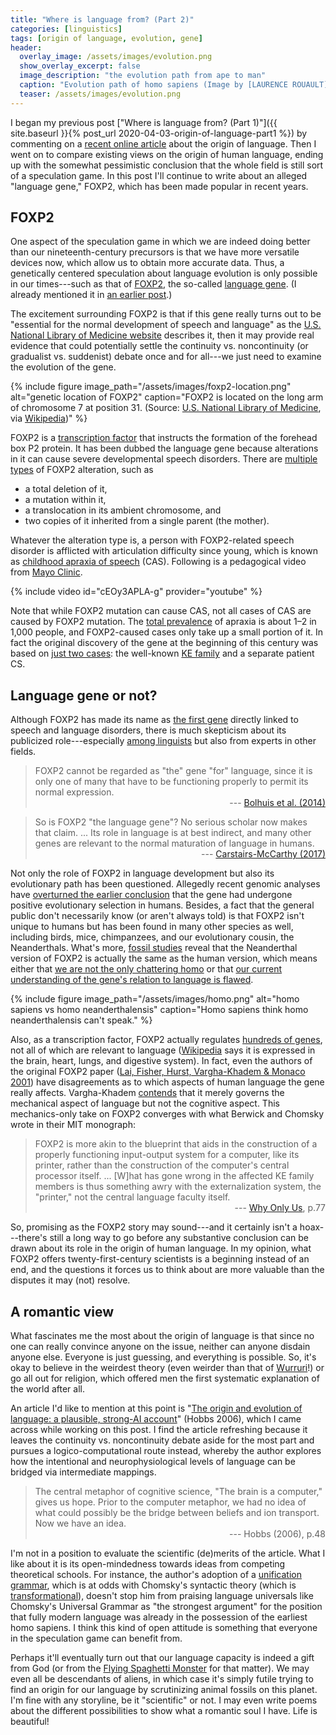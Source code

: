 ```yaml
---
title: "Where is language from? (Part 2)"
categories: [linguistics]
tags: [origin of language, evolution, gene]
header:
  overlay_image: /assets/images/evolution.png
  show_overlay_excerpt: false
  image_description: "the evolution path from ape to man"
  caption: "Evolution path of homo sapiens (Image by [LAURENCE ROUAULT](https://pixabay.com/zh/users/laurencerouault-8646167/?utm_source=link-attribution&utm_medium=referral&utm_campaign=image&utm_content=3579185) on [Pixabay](https://pixabay.com/zh/?utm_source=link-attribution&utm_medium=referral&utm_campaign=image&utm_content=3579185))"
  teaser: /assets/images/evolution.png
---
```


I began my previous post ["Where is language from? (Part 1)"]({{ site.baseurl }}{% post_url 2020-04-03-origin-of-language-part1 %}) by commenting on a [recent online article](https://geneticliteracyproject.org/2020/01/30/spoken-language-doesnt-leave-fossils-did-humans-ability-to-speak-arise-in-an-instantaneous-hominin-mutation/?fbclid=IwAR2HIBxniFwsePN2bsHiq1Tl1vKGjcG3VHN_vrdWXALWDvAVjJlZWkMEyXM) about the origin of language. Then I went on to compare existing views on the origin of human language, ending up with the somewhat pessimistic conclusion that the whole field is still sort of a speculation game. In this post I'll continue to write about an alleged "language gene," FOXP2, which has been made popular in recent years.

## FOXP2
One aspect of the speculation game in which we are indeed doing better than our nineteenth-century precursors is that we have more versatile devices now, which allow us to obtain more accurate data. Thus, a genetically centered speculation about language evolution is only possible in our times---such as that of [FOXP2](https://en.wikipedia.org/wiki/FOXP2), the so-called [language gene](https://web.archive.org/web/20141025194746/http://human-brain.org/language-gene.html). (I already mentioned it in [an earlier post](https://blog.juliosong.com/life/linguistics/science-communication/).)

The excitement surrounding FOXP2 is that if this gene really turns out to be "essential for the normal development of speech and language" as the [U.S. National Library of Medicine website](https://ghr.nlm.nih.gov/gene/FOXP2#sourcesforpage) describes it, then it may provide real evidence that could potentially settle the continuity vs. noncontinuity (or gradualist vs. suddenist) debate once and for all---we just need to examine the evolution of the gene.

{% include figure image_path="/assets/images/foxp2-location.png" alt="genetic location of FOXP2" caption="FOXP2 is located on the long arm of chromosome 7 at position 31. (Source: [U.S. National Library of Medicine](http://ghr.nlm.nih.gov/gene/FOXP2), via [Wikipedia](https://commons.wikimedia.org/w/index.php?curid=40562965))" %}

FOXP2 is a [transcription factor](https://en.wikipedia.org/wiki/Transcription_factor) that instructs the formation of the forehead box P2 protein. It has been dubbed the language gene because alterations in it can cause severe developmental speech disorders. There are [multiple types](https://ghr.nlm.nih.gov/gene/FOXP2#conditions) of FOXP2 alteration, such as
- a total deletion of it,
- a mutation within it,
- a translocation in its ambient chromosome, and
- two copies of it inherited from a single parent (the mother).

Whatever the alteration type is, a person with FOXP2-related speech disorder is afflicted with articulation difficulty since young, which is known as [childhood apraxia of speech](https://www.ncbi.nlm.nih.gov/books/NBK368474/) (CAS). Following is a pedagogical video from [Mayo Clinic](https://www.mayoclinic.org/diseases-conditions/childhood-apraxia-of-speech/symptoms-causes/syc-20352045?mc_id=us&utm_source=youtube&utm_medium=sm&utm_content=video&utm_campaign=mayoclinic&geo=national&placementsite=enterprise&cauid=100504).

{% include video id="cEOy3APLA-g" provider="youtube" %}

Note that while FOXP2 mutation can cause CAS, not all cases of CAS are caused by FOXP2 mutation. The [total prevalence](https://ghr.nlm.nih.gov/condition/foxp2-related-speech-and-language-disorder#statistics) of apraxia is about 1–2 in 1,000 people, and FOXP2-caused cases only take up a small portion of it. In fact the original discovery of the gene at the beginning of this century was based on [just two cases](https://en.wikipedia.org/wiki/FOXP2#History): the well-known [KE family](https://en.wikipedia.org/wiki/KE_family) and a separate patient CS.

## Language gene or not?
Although FOXP2 has made its name as [the first gene](https://www.ncbi.nlm.nih.gov/books/NBK2338/) directly linked to speech and language disorders, there is much skepticism about its publicized role---especially [among linguists](https://www.taylorfrancis.com/books/e/9781315112510/chapters/10.4324/9781315112510-6) but also from experts in other fields.
>FOXP2 cannot be regarded as "the" gene "for" language, since it is only one of many that have to be functioning properly to permit its normal expression.<br>
><span style="text-align: right; display: block;"> --- [Bolhuis et al. (2014)](https://journals.plos.org/plosbiology/article?id=10.1371/journal.pbio.1001934)</span>

>So is FOXP2 "the language gene"? No serious scholar now makes that claim. ... Its role in language is at best indirect, and many other genes are relevant to the normal maturation of language in humans.<br>
><span style="text-align: right; display: block;"> --- [Carstairs-McCarthy (2017)](https://www.wiley.com/en-us/The+Handbook+of+Linguistics%2C+2nd+Edition-p-9781405186766)</span>

Not only the role of FOXP2 in language development but also its evolutionary path has been questioned. Allegedly recent genomic analyses have [overturned the earlier conclusion](https://www.the-scientist.com/news-opinion/language-gene-dethroned-64608) that the gene had undergone positive evolutionary selection in humans. Besides, a fact that the general public don't necessarily know (or aren't always told) is that FOXP2 isn't unique to humans but has been found in many other species as well, including birds, mice, chimpanzees, and our evolutionary cousin, the Neanderthals. What's more, [fossil studies](https://www.ncbi.nlm.nih.gov/pubmed/17949978) reveal that the Neanderthal version of FOXP2 is actually the same as the human version, which means either that [we are not the only chattering homo](https://www.nytimes.com/2007/10/19/science/19speech-web.html?ref=world) or that [our current understanding of the gene's relation to language is flawed](https://www.biolinguistics.eu/index.php/biolinguistics/article/view/50).

{% include figure image_path="/assets/images/homo.png" alt="homo sapiens vs homo neanderthalensis" caption="Homo sapiens think homo neanderthalensis can't speak." %}

Also, as a transcription factor, FOXP2 actually regulates [hundreds of genes](https://en.wikipedia.org/wiki/FOXP2#Structure_and_function), not all of which are relevant to language ([Wikipedia](https://en.wikipedia.org/wiki/FOXP2#cite_note-Krause_2007-41) says it is expressed in the brain, heart, lungs, and digestive system). In fact, even the authors of the original FOXP2 paper ([Lai, Fisher, Hurst, Vargha-Khadem & Monaco 2001](https://www.ncbi.nlm.nih.gov/pubmed/11586359)) have disagreements as to which aspects of human language the gene really affects. Vargha-Khadem [contends](https://www.the-scientist.com/research/the-flap-about-foxp2-48234) that it merely governs the mechanical aspect of language but not the cognitive aspect. This mechanics-only take on FOXP2 converges with what Berwick and Chomsky wrote in their MIT monograph:
>FOXP2 is more akin to the blueprint that aids in the construction of a properly functioning input-output system for a computer, like its printer, rather than the construction of the computer's central processor itself. ... [W]hat has gone wrong in the affected KE family members is thus something awry with the externalization system, the "printer," not the central language faculty itself.<br>
><span style="text-align: right; display: block;"> --- [Why Only Us](https://mitpress.mit.edu/books/why-only-us), p.77</span>

So, promising as the FOXP2 story may sound---and it certainly isn't a hoax---there's still a long way to go before any substantive conclusion can be drawn about its role in the origin of human language. In my opinion, what FOXP2 offers twenty-first-century scientists is a beginning instead of an end, and the questions it forces us to think about are more valuable than the disputes it may (not) resolve.

## A romantic view
What fascinates me the most about the origin of language is that since no one can really convince anyone on the issue, neither can anyone disdain anyone else. Everyone is just guessing, and everything is possible. So, it's okay to believe in the weirdest theory (even weirder than that of <a href="#wurruri">Wurruri</a>!) or go all out for religion, which offered men the first systematic explanation of the world after all.

An article I'd like to mention at this point is "[The origin and evolution of language: a plausible, strong-AI account](https://www.cambridge.org/core/books/action-to-language-via-the-mirror-neuron-system/origin-and-evolution-of-language-a-plausible-strongai-account/585C7738141F1498BB6A273B3387F1CF)" (Hobbs 2006), which I came across while working on this post. I find the article refreshing because it leaves the continuity vs. noncontinuity debate aside for the most part and pursues a logico-computational route instead, whereby the author explores how the intentional and neurophysiological levels of language can be bridged via intermediate mappings.
>The central metaphor of cognitive science, "The brain is a computer," gives us hope. Prior to the computer metaphor, we had no idea of what could possibly be the bridge between beliefs and ion transport. Now we have an idea.<br>
><span style="text-align: right; display: block;"> --- Hobbs (2006), p.48</span>

I'm not in a position to evaluate the scientific (de)merits of the article. What I like about it is its open-mindedness towards ideas from competing theoretical schools. For instance, the author's adoption of a [unification grammar](https://link.springer.com/chapter/10.1007/978-3-642-76980-1_38), which is at odds with Chomsky's syntactic theory (which is [transformational](https://en.wikipedia.org/wiki/Transformational_grammar)), doesn't stop him from praising language universals like Chomsky's Universal Grammar as "the strongest argument" for the position that fully modern language was already in the possession of the earliest homo sapiens. I think this kind of open attitude is something that everyone in the speculation game can benefit from.

Perhaps it'll eventually turn out that our language capacity is indeed a gift from God (or from the [Flying Spaghetti Monster](https://en.wikipedia.org/wiki/Flying_Spaghetti_Monster) for that matter). We may even all be descendants of aliens, in which case it's simply futile trying to find an origin for our language by scrutinizing animal fossils on this planet. I'm fine with any storyline, be it "scientific" or not. I may even write poems about the different possibilities to show what a romantic soul I have. Life is beautiful!
